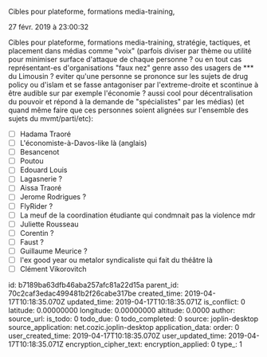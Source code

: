 Cibles
pour
plateforme,
formations
media-training,

27 févr. 2019 à 23:00:32

Cibles pour plateforme, formations media-training, stratégie, tactiques,
et placement dans médias comme \"voix\" (parfois diviser par thème ou
utilité pour minimiser surface d\'attaque de chaque personne ? ou en
tout cas représentant-es d\'organisations \"faux nez\" genre asso des
usagers de \*\*\* du Limousin ? eviter qu\'une personne se prononce sur
les sujets de drug policy ou d\'islam et se fasse antagoniser par
l\'extreme-droite et scontinue à être audible sur par exemple
l\'économie ? aussi cool pour décentralisation du pouvoir et répond à la
demande de \"spécialistes\" par les médias) (et quand même faire que ces
personnes soient alignées sur l\'ensemble des sujets du mvmt/parti/etc):

-   ☐ Hadama Traoré
-   ☐ L\'économiste-à-Davos-like là (anglais)
-   ☐ Besancenot
-   ☐ Poutou
-   ☐ Edouard Louis
-   ☐ Lagasnerie ?
-   ☐ Aissa Traoré
-   ☐ Jerome Rodrigues ?
-   ☐ FlyRider ?
-   ☐ La meuf de la coordination étudiante qui condmnait pas la violence
    mdr
-   ☐ Juliette Rousseau
-   ☐ Corentin ?
-   ☐ Faust ?
-   ☐ Guillaume Meurice ?
-   ☐ l\'ex good year ou metalor syndicaliste qui fait du théâtre là
-   ☐ Clément Vikorovitch


id: b7189ba63dfb46aba257afc81a22d15a
parent_id: 70c2caf3edac499481b2f26cabe317be
created_time: 2019-04-17T10:18:35.070Z
updated_time: 2019-04-17T10:18:35.071Z
is_conflict: 0
latitude: 0.00000000
longitude: 0.00000000
altitude: 0.0000
author: 
source_url: 
is_todo: 0
todo_due: 0
todo_completed: 0
source: joplin-desktop
source_application: net.cozic.joplin-desktop
application_data: 
order: 0
user_created_time: 2019-04-17T10:18:35.070Z
user_updated_time: 2019-04-17T10:18:35.071Z
encryption_cipher_text: 
encryption_applied: 0
type_: 1